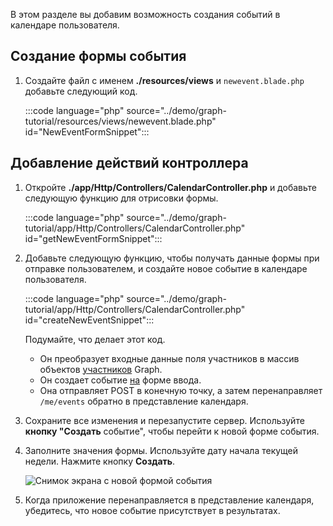 <!-- markdownlint-disable MD002 MD041 -->

В этом разделе вы добавим возможность создания событий в календаре пользователя.

## <a name="create-new-event-form"></a>Создание формы события

1. Создайте файл с именем **./resources/views** и `newevent.blade.php` добавьте следующий код.

    :::code language="php" source="../demo/graph-tutorial/resources/views/newevent.blade.php" id="NewEventFormSnippet":::

## <a name="add-controller-actions"></a>Добавление действий контроллера

1. Откройте **./app/Http/Controllers/CalendarController.php** и добавьте следующую функцию для отрисовки формы.

    :::code language="php" source="../demo/graph-tutorial/app/Http/Controllers/CalendarController.php" id="getNewEventFormSnippet":::

1. Добавьте следующую функцию, чтобы получать данные формы при отправке пользователем, и создайте новое событие в календаре пользователя.

    :::code language="php" source="../demo/graph-tutorial/app/Http/Controllers/CalendarController.php" id="createNewEventSnippet":::

    Подумайте, что делает этот код.

    - Он преобразует входные данные поля участников в массив объектов [участников](https://docs.microsoft.com/graph/api/resources/attendee?view=graph-rest-1.0) Graph.
    - Он создает событие [на](https://docs.microsoft.com/graph/api/resources/event?view=graph-rest-1.0) форме ввода.
    - Она отправляет POST в конечную точку, а затем перенаправляет `/me/events` обратно в представление календаря.

1. Сохраните все изменения и перезапустите сервер. Используйте **кнопку "Создать** событие", чтобы перейти к новой форме события.

1. Заполните значения формы. Используйте дату начала текущей недели. Нажмите кнопку **Создать**.

    ![Снимок экрана с новой формой события](images/create-event-01.png)

1. Когда приложение перенаправляется в представление календаря, убедитесь, что новое событие присутствует в результатах.
